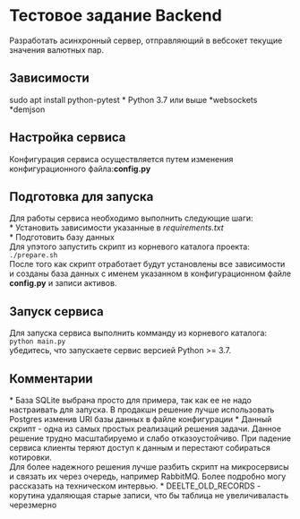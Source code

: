 # Тестовое задание Backend
Разработать асинхронный сервер, отправляющий в вебсокет текущие значения валютных пар.

<h2>Зависимости</h2>
sudo apt install python-pytest
* Python 3.7 или выше
*websockets
*demjson

<h2>Настройка сервиса</h2>
Конфигурация сервиса осуществляется путем изменения конфигурационного файла:<b>config.py</b> <br>

<h2>Подготовка для запуска</h2>
Для работы сервиса необходимо выполнить следующие шаги:<br>
* Установить зависимости указанные в <i>requirements.txt</i><br> 
* Подготовить базу данных<br>
Для упэтого запустить скрипт из корневого каталога проекта:<br>
<code>./prepare.sh</code> <br>
После того как скрипт отработает будут установлены все зависимости и созданы база данных с именем 
указанном в 
конфигурационном файле <b>config.py</b> и записи активов.

<h2>Запуск сервиса</h2>
Для запуска сервиса выполнить комманду из корневого каталога:<br>
<code>python main.py</code> <br>
убедитесь, что запускаете сервис версией Python >= 3.7.

<h2>Комментарии</h2>
* База SQLite выбрана просто для примера, так как ее не надо настраивать для запуска. В продакшн решение
лучше использовать Postgres изменив URI базы данных в файле конфигурации
* Данный скрипт - одна из самых простых реализаций решения задачи. Данное решение трудно масштабируемо
и слабо отказоустойчиво. При падение сервиса клиенты теряют доступ к данным и перестают
собираться котировки.<br>
Для более надежного решения лучше разбить скрипт на микросервисы и связать их через очередь, например
RabbitMQ. Более подробно могу рассказать на техническом интервью.
* DEELTE_OLD_RECORDS - корутина удаляющая старые записи, что бы таблица не увеличиваласть черезмерно